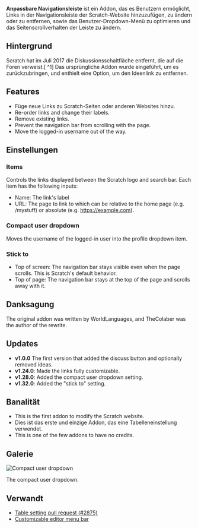 ---
---

**Anpassbare Navigationsleiste** ist ein Addon, das es Benutzern ermöglicht, Links in der Navigationsleiste der Scratch-Website hinzuzufügen, zu ändern oder zu entfernen, sowie das Benutzer-Dropdown-Menü zu optimieren und das Seitenscrollverhalten der Leiste zu ändern.

## Hintergrund

Scratch hat im Juli 2017 die Diskussionsschaltfläche entfernt, die auf die Foren verweist.[ ^1] Das ursprüngliche Addon wurde eingeführt, um es zurückzubringen, und enthielt eine Option, um den Ideenlink zu entfernen.

## Features

- Füge neue Links zu Scratch-Seiten oder anderen Websites hinzu.
- Re-order links and change their labels.
- Remove existing links.
- Prevent the navigation bar from scrolling with the page.
- Move the logged-in username out of the way.

## Einstellungen

### Items

Controls the links displayed between the Scratch logo and search bar. Each item has the following inputs:

- Name: The link's label
- URL: The page to link to which can be relative to the home page (e.g. /mystuff) or absolute (e.g. https://example.com).

### Compact user dropdown

Moves the username of the logged-in user into the profile dropdown item.

### Stick to

- Top of screen: The navigation bar stays visible even when the page scrolls. This is Scratch's default behavior.
- Top of page: The navigation bar stays at the top of the page and scrolls away with it.

## Danksagung

The original addon was written by WorldLanguages, and TheColaber was the author of the rewrite.

## Updates

- **v1.0.0** The first version that added the discuss button and optionally removed ideas.
- **v1.24.0**: Made the links fully customizable.
- **v1.28.0**: Added the compact user dropdown setting.
- **v1.32.0**: Added the "stick to" setting.

## Banalität

- This is the first addon to modify the Scratch website.
- Dies ist das erste und einzige Addon, das eine Tabelleneinstellung verwendet.
- This is one of the few addons to have no credits.

## Galerie

![Compact user dropdown](/assets/img/addons/docs/compact-nav-dropdown.png)

The compact user dropdown.

## Verwandt

- [Table setting pull request (#2875)](https://github.com/ScratchAddons/ScratchAddons/pull/2875)
- [Customizable editor menu bar](https://scratch.mit.edu/scratch-addons-extension/settings#addon-custom-menu-bar)

[^1]: https://scratch.mit.edu/discuss/topic/269283/
